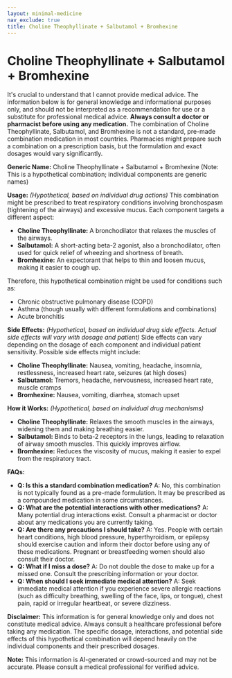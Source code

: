 ```yaml
---
layout: minimal-medicine
nav_exclude: true
title: Choline Theophyllinate + Salbutamol + Bromhexine
---
```


# Choline Theophyllinate + Salbutamol + Bromhexine

It's crucial to understand that I cannot provide medical advice.  The information below is for general knowledge and informational purposes only, and should not be interpreted as a recommendation for use or a substitute for professional medical advice.  **Always consult a doctor or pharmacist before using any medication.**  The combination of Choline Theophyllinate, Salbutamol, and Bromhexine is not a standard, pre-made combination medication in most countries.  Pharmacies might prepare such a combination on a prescription basis, but the formulation and exact dosages would vary significantly.

**Generic Name:** Choline Theophyllinate + Salbutamol + Bromhexine (Note: This is a hypothetical combination; individual components are generic names)


**Usage:**  *(Hypothetical, based on individual drug actions)* This combination might be prescribed to treat respiratory conditions involving bronchospasm (tightening of the airways) and excessive mucus.  Each component targets a different aspect:

* **Choline Theophyllinate:** A bronchodilator that relaxes the muscles of the airways.
* **Salbutamol:** A short-acting beta-2 agonist, also a bronchodilator, often used for quick relief of wheezing and shortness of breath.
* **Bromhexine:** An expectorant that helps to thin and loosen mucus, making it easier to cough up.

Therefore, this hypothetical combination might be used for conditions such as:

* Chronic obstructive pulmonary disease (COPD)
* Asthma (though usually with different formulations and combinations)
* Acute bronchitis


**Side Effects:** *(Hypothetical, based on individual drug side effects.  Actual side effects will vary with dosage and patient)* Side effects can vary depending on the dosage of each component and individual patient sensitivity.  Possible side effects might include:

* **Choline Theophyllinate:** Nausea, vomiting, headache, insomnia, restlessness, increased heart rate, seizures (at high doses)
* **Salbutamol:** Tremors, headache, nervousness, increased heart rate, muscle cramps
* **Bromhexine:** Nausea, vomiting, diarrhea, stomach upset


**How it Works:** *(Hypothetical, based on individual drug mechanisms)*

* **Choline Theophyllinate:** Relaxes the smooth muscles in the airways, widening them and making breathing easier.
* **Salbutamol:** Binds to beta-2 receptors in the lungs, leading to relaxation of airway smooth muscles. This quickly improves airflow.
* **Bromhexine:** Reduces the viscosity of mucus, making it easier to expel from the respiratory tract.


**FAQs:**

* **Q: Is this a standard combination medication?** A: No, this combination is not typically found as a pre-made formulation.  It may be prescribed as a compounded medication in some circumstances.
* **Q: What are the potential interactions with other medications?** A:  Many potential drug interactions exist. Consult a pharmacist or doctor about any medications you are currently taking.
* **Q:  Are there any precautions I should take?** A: Yes.  People with certain heart conditions, high blood pressure, hyperthyroidism, or epilepsy should exercise caution and inform their doctor before using any of these medications.  Pregnant or breastfeeding women should also consult their doctor.
* **Q: What if I miss a dose?** A:  Do not double the dose to make up for a missed one. Consult the prescribing information or your doctor.
* **Q:  When should I seek immediate medical attention?** A: Seek immediate medical attention if you experience severe allergic reactions (such as difficulty breathing, swelling of the face, lips, or tongue), chest pain, rapid or irregular heartbeat, or severe dizziness.


**Disclaimer:** This information is for general knowledge only and does not constitute medical advice. Always consult a healthcare professional before taking any medication.  The specific dosage, interactions, and potential side effects of this hypothetical combination will depend heavily on the individual components and their prescribed dosages.


**Note:** This information is AI-generated or crowd-sourced and may not be accurate. Please consult a medical professional for verified advice.